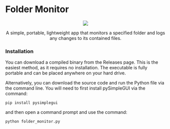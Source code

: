 # Folder Monitor
<p align="center">
<img src="https://github.com/theanine3D/folder_monitor/assets/88953117/922ed794-f0d9-4f7d-bf7e-4a19c30743dc">
</p>
<p align="center">
A simple, portable, lightweight app that monitors a specified folder and logs any changes to its contained files.
</p>

### Installation
You can download a compiled binary from the Releases page. This is the easiest method, as it requires no installation. The executable is fully portable and can be placed anywhere on your hard drive.

Alternatively, you can download the source code and run the Python file via the command line. You will need to first install pySimpleGUI via the command:
```
pip install pysimplegui
```
and then open a command prompt and use the command:
```
python folder_monitor.py
```
